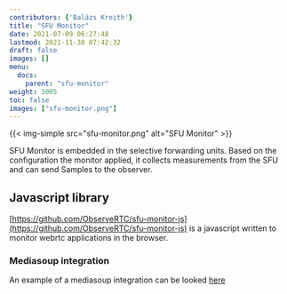 ```yaml
---
contributors: {'Balázs Kreith'}
title: "SFU Monitor"
date: 2021-07-09 06:27:48
lastmod: 2021-11-30 07:42:32
draft: false
images: []
menu:
  docs:
    parent: "sfu-monitor"
weight: 3005
toc: false
images: ["sfu-monitor.png"]
---
```

{{< img-simple src="sfu-monitor.png" alt="SFU Monitor" >}}


SFU Monitor is embedded in the selective forwarding units. Based on the configuration the monitor applied, 
it collects measurements from the SFU and can send Samples to the observer.

## Javascript library

[https://github.com/ObserveRTC/sfu-monitor-js](https://github.com/ObserveRTC/sfu-monitor-js) is a javascript written 
to monitor webrtc applications in the browser. 

### Mediasoup integration

An example of a mediasoup integration can be looked [here](https://github.com/ObserveRTC/full-stack-examples/tree/main/mediasoup-sfu)